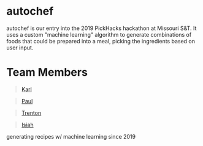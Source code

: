# autochef

autochef is our entry into the 2019 PickHacks hackathon at Missouri S&T. It uses a custom "machine learning" algorithm to generate combinations of foods that could be prepared into a meal, picking the ingredients based on user input. 

# Team Members

 >[Karl](https://github.com/karledramberg)

 >[Paul](https://github.com/pramberg451)

 >[Trenton](https://github.com/tmorgan181)

 >[Isiah](https://github.com/isslater)



generating recipes w/ machine learning since 2019
